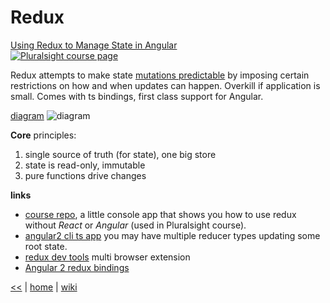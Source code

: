 # Redux

[Using Redux to Manage State in Angular](https://app.pluralsight.com/library/courses/angular-2-redux-manage-state/table-of-contents)	
[![Pluralsight course page](https://img.shields.io/badge/Pluralsight-course-lightgrey.svg)](https://app.pluralsight.com/library/courses/angular-2-redux-manage-state/table-of-contents)

Redux attempts to make state [mutations predictable](http://redux.js.org) by imposing certain restrictions on how and when updates can happen.
Overkill if application is small. Comes with ts bindings, first class support for Angular.

[diagram](https://db.tt/9CFdKyhJSc)
![diagram](https://photos-5.dropbox.com/t/2/AAD3e2vMl8kW3ZORleK71JACBDMJW-X6SW8ML9wHTZtrdQ/12/693348804/png/32x32/3/1504184400/0/2/2017-08-28%2009_39_34-Using%20Redux%20to%20Manage%20State%20in%20Angular.png/EMeD9dkFGAogBygH/lB0KbF5QI8KprGcfjnwpqcC8bVRyvU0HeyekZt5EyjA?dl=0&size=2048x1536&size_mode=3)



**Core** principles: 
1. single source of truth (for state), one big store 
2. state is read-only, immutable
3. pure functions drive changes 

**links**
- [course repo](https://github.com/hendrikswan/console-redux), a little console app that shows you how to use redux without *React* or *Angular* (used in Pluralsight course). 
- [angular2 cli ts app](https://github.com/hendrikswan/pluralsight-angular-redux)
you may have multiple reducer types updating some root state.
- [redux dev tools](https://github.com/zalmoxisus/redux-devtools-extension) multi browser extension
- [Angular 2 redux bindings](https://github.com/angular-redux/ng-redux)



[<<](../JS.md)
|
[home](../README.md) 
| 
[wiki](https://github.com/illegitimis/Tutorial/wiki) 